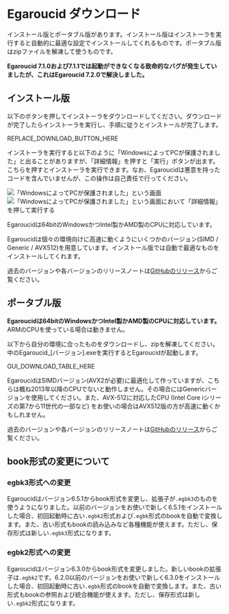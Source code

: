 # Egaroucid ダウンロード

インストール版とポータブル版があります。インストール版はインストーラを実行すると自動的に最適な設定でインストールしてくれるものです。ポータブル版はzipファイルを解凍して使うものです。



<b>Egaroucid 7.1.0および7.1.1では起動ができなくなる致命的なバグが発生していましたが、これはEgaroucid 7.2.0で解決しました。</b>



## インストール版

以下のボタンを押してインストーラをダウンロードしてください。ダウンロードが完了したらインストーラを実行し、手順に従うとインストールが完了します。

REPLACE_DOWNLOAD_BUTTON_HERE

インストーラを実行すると以下のように「WindowsによってPCが保護されました」と出ることがありますが、「詳細情報」を押すと「実行」ボタンが出ます。こちらを押すとインストーラを実行できます。なお、Egaroucidは悪意を持ったコードを含んでいませんが、この操作は自己責任で行ってください。

<div class="centering_box">
    <img class="pic2" src="img/cant_run1.png" alt="「WindowsによってPCが保護されました」という画面">
    <img class="pic2" src="img/cant_run2.png" alt="「WindowsによってPCが保護されました」という画面において「詳細情報」を押して実行する">
</div>



Egaroucidは64bitのWindowsかつIntel製かAMD製のCPUに対応しています。

Egaroucidは個々の環境向けに高速に動くようにいくつかのバージョン(SIMD / Generic / AVX512)を用意しています。インストール版では自動で最適なものをインストールしてくれます。

過去のバージョンや各バージョンのリリースノートは[GitHubのリリース](https://github.com/Nyanyan/Egaroucid/releases)からご覧ください。



## ポータブル版

<b>Egaroucidは64bitのWindowsかつIntel製かAMD製のCPUに対応しています。</b>ARMのCPUを使っている場合は動きません。

以下から自分の環境に合ったものをダウンロードし、zipを解凍してください。中のEgaroucid_[バージョン].exeを実行するとEgaroucidが起動します。



GUI_DOWNLOAD_TABLE_HERE



EgaroucidはSIMDバージョン(AVX2が必要)に最適化して作っていますが、こちらは概ね2013年以降のCPUでないと動作しません。その場合にはGenericバージョンを使用してください。また、AVX-512に対応したCPU (Intel Core iシリーズの第7から11世代の一部など) をお使いの場合はAVX512版の方が高速に動くかもしれません。

過去のバージョンや各バージョンのリリースノートは[GitHubのリリース](https://github.com/Nyanyan/Egaroucid/releases)からご覧ください。



## book形式の変更について

### egbk3形式への変更

Egaroucidはバージョン6.5.1からbook形式を変更し、拡張子が```.egbk3```のものを使うようになりました。以前のバージョンをお使いで新しく6.5.1をインストールした場合、初回起動時に古い```.egbk2```形式および```.egbk```形式のbookを自動で変換します。また、古い形式もbookの読み込みなど各種機能が使えます。ただし、保存形式は新しい```.egbk3```形式になります。

### egbk2形式への変更

Egaroucidはバージョン6.3.0からbook形式を変更しました。新しいbookの拡張子は```.egbk2```です。6.2.0以前のバージョンをお使いで新しく6.3.0をインストールした場合、初回起動時に古い```.egbk```形式のbookを自動で変換します。また、古い形式もbookの参照および統合機能が使えます。ただし、保存形式は新しい```.egbk2```形式になります。

